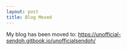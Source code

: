 ```yaml
---
layout: post
title: Blog Moved
---
```

<link href="github.css" rel="stylesheet" >

My blog has been moved to: https://unofficial-sendoh.gitbook.io/unofficialsendoh/
